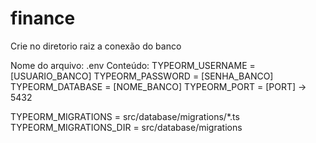 # finance

Crie no diretorio raiz a conexão do banco

Nome do arquivo: .env
Conteúdo: 
TYPEORM_USERNAME = [USUARIO_BANCO]
TYPEORM_PASSWORD = [SENHA_BANCO]
TYPEORM_DATABASE = [NOME_BANCO]
TYPEORM_PORT = [PORT] -> 5432 

TYPEORM_MIGRATIONS = src/database/migrations/*.ts
TYPEORM_MIGRATIONS_DIR = src/database/migrations